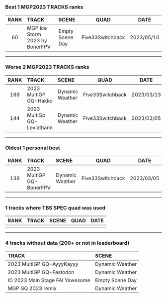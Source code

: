 ### Best 1 MGP2023 TRACKS ranks
|RANK|TRACK|SCENE|QUAD|DATE|
|:---:|:---|:---|:---:|:---:|
|60|MGP Ice Storm 2023 by BonerFPV|Empty Scene Day|Five33Switchback|2023/05/10|
---
### Worse 2 MGP2023 TRACKS ranks
|RANK|TRACK|SCENE|QUAD|DATE|
|:---:|:---|:---|:---:|:---:|
|169|2023 MultiGP GQ-Hakko|Dynamic Weather|Five33Switchback|2023/03/13|
|144|2023 MultiGp GQ-Leviathann|Dynamic Weather|Five33Switchback|2023/03/05|
---
### Oldest 1 personal best
|RANK|TRACK|SCENE|QUAD|DATE|
|:---:|:---|:---|:---:|:---:|
|139|2023 MultiGP GQ-BonerFPV|Dynamic Weather|Five33Switchback|2023/03/05|
---
### 1 tracks where TBS SPEC quad was used
|RANK|TRACK|SCENE|QUAD|DATE|
|:---:|:---|:---|:---:|:---:|
||||||
---
### 4 tracks without data (200+ or not in leaderboard)
|TRACK|SCENE|
|:---|:---|
|2023 MultiGP GQ-AyyyKayyy|Dynamic Weather|
|2023 MultiGP GQ-Fastodon|Dynamic Weather|
|IO 2023 Main Stage FAI Yawesome|Empty Scene Day|
|MGP GQ 2023 remix|Dynamic Weather|
